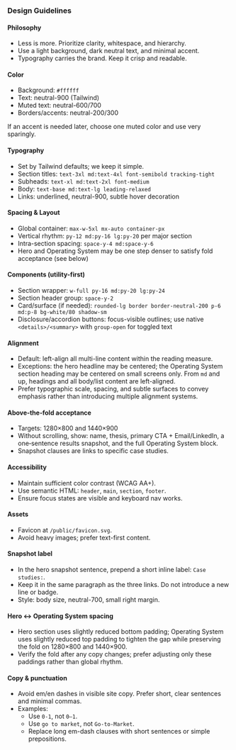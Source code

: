 ### Design Guidelines

#### Philosophy
- Less is more. Prioritize clarity, whitespace, and hierarchy.
- Use a light background, dark neutral text, and minimal accent.
- Typography carries the brand. Keep it crisp and readable.

#### Color
- Background: `#ffffff`
- Text: neutral-900 (Tailwind)
- Muted text: neutral-600/700
- Borders/accents: neutral-200/300

If an accent is needed later, choose one muted color and use very sparingly.

#### Typography
- Set by Tailwind defaults; we keep it simple.
- Section titles: `text-3xl md:text-4xl font-semibold tracking-tight`
- Subheads: `text-xl md:text-2xl font-medium`
- Body: `text-base md:text-lg leading-relaxed`
- Links: underlined, neutral-900, subtle hover decoration

#### Spacing & Layout
- Global container: `max-w-5xl mx-auto container-px`
- Vertical rhythm: `py-12 md:py-16 lg:py-20` per major section
- Intra-section spacing: `space-y-4 md:space-y-6`
- Hero and Operating System may be one step denser to satisfy fold acceptance (see below)

#### Components (utility-first)
- Section wrapper: `w-full py-16 md:py-20 lg:py-24`
- Section header group: `space-y-2`
- Card/surface (if needed): `rounded-lg border border-neutral-200 p-6 md:p-8 bg-white/80 shadow-sm`
- Disclosure/accordion buttons: focus-visible outlines; use native `<details>/<summary>` with `group-open` for toggled text

#### Alignment
- Default: left-align all multi-line content within the reading measure.
- Exceptions: the hero headline may be centered; the Operating System section heading may be centered on small screens only. From `md` and up, headings and all body/list content are left-aligned.
- Prefer typographic scale, spacing, and subtle surfaces to convey emphasis rather than introducing multiple alignment systems.

#### Above‑the‑fold acceptance
- Targets: 1280×800 and 1440×900
- Without scrolling, show: name, thesis, primary CTA + Email/LinkedIn, a one‑sentence results snapshot, and the full Operating System block.
- Snapshot clauses are links to specific case studies.

#### Accessibility
- Maintain sufficient color contrast (WCAG AA+).
- Use semantic HTML: `header`, `main`, `section`, `footer`.
- Ensure focus states are visible and keyboard nav works.

#### Assets
- Favicon at `/public/favicon.svg`.
- Avoid heavy images; prefer text-first content.



#### Snapshot label
- In the hero snapshot sentence, prepend a short inline label: `Case studies:`.
- Keep it in the same paragraph as the three links. Do not introduce a new line or badge.
- Style: body size, neutral-700, small right margin.

#### Hero ↔ Operating System spacing
- Hero section uses slightly reduced bottom padding; Operating System uses slightly reduced top padding to tighten the gap while preserving the fold on 1280×800 and 1440×900.
- Verify the fold after any copy changes; prefer adjusting only these paddings rather than global rhythm.

#### Copy & punctuation
- Avoid em/en dashes in visible site copy. Prefer short, clear sentences and minimal commas.
- Examples:
  - Use `0-1`, not `0–1`.
  - Use `go to market`, not `Go-to-Market`.
  - Replace long em-dash clauses with short sentences or simple prepositions.
